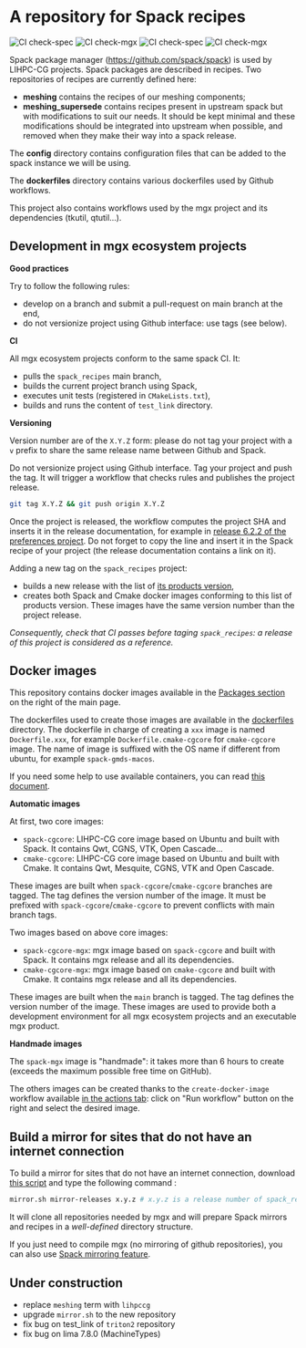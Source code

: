 # A repository for Spack recipes

![CI check-spec](https://github.com//LIHPC-Computational-Geometry/spack_recipes/actions/workflows/check-spec-mgx.yml/badge.svg)
![CI check-mgx](https://github.com//LIHPC-Computational-Geometry/spack_recipes/actions/workflows/check-mgx.yml/badge.svg)
![CI check-spec](https://github.com//LIHPC-Computational-Geometry/spack_recipes/actions/workflows/check-spec-magix3d.yml/badge.svg)
![CI check-mgx](https://github.com//LIHPC-Computational-Geometry/spack_recipes/actions/workflows/check-magix3d.yml/badge.svg)

Spack package manager (https://github.com/spack/spack) is used by LIHPC-CG projects. Spack packages are described in recipes. Two repositories of recipes are currently defined here:
- **meshing** contains the recipes of our meshing components;
- **meshing_supersede** contains recipes present in upstream spack but with modifications to suit our needs. It should be kept minimal and these modifications should be integrated into upstream when possible, and removed when they make their way into a spack release.

The **config** directory contains configuration files that can be added to the spack instance we will be using.

The **dockerfiles** directory contains various dockerfiles used by Github workflows.

This project also contains workflows used by the mgx project and its dependencies (tkutil, qtutil...).

## Development in mgx ecosystem projects

**Good practices**

Try to follow the following rules:
- develop on a branch and submit a pull-request on main branch at the end,
- do not versionize project using Github interface: use tags (see below).

**CI**

All mgx ecosystem projects conform to the same spack CI. It:
- pulls the `spack_recipes` main branch,
- builds the current project branch using Spack,
- executes unit tests (registered in `CMakeLists.txt`),
- builds and runs the content of `test_link` directory.

**Versioning**

Version number are of the `X.Y.Z` form: please do not tag your project with a `v` prefix to share the same release name between Github and Spack.

Do not versionize project using Github interface. Tag your project and push the tag. It will trigger a workflow that checks rules and publishes the project release.
```bash
git tag X.Y.Z && git push origin X.Y.Z
```

Once the project is released, the workflow computes the project SHA and inserts it in the release documentation, for example in [release 6.2.2 of the preferences project](https://github.com/LIHPC-Computational-Geometry/preferences/releases/tag/6.2.2). Do not forget to copy the line and insert it in the Spack recipe of your project (the release documentation contains a link on it).

Adding a new tag on the `spack_recipes` project:
- builds a new release with the list of [its products version](https://github.com/LIHPC-Computational-Geometry/spack_recipes/releases/tag/1.1.2),
- creates both Spack and Cmake docker images conforming to this list of products version. These images have the same version number than the project release.

*Consequently, check that CI passes before taging `spack_recipes`: a release of this project is considered as a reference.*

## Docker images

This repository contains docker images available in the [Packages section](https://github.com/orgs/LIHPC-Computational-Geometry/packages?repo_name=spack_recipes) on the right of the main page.

The dockerfiles used to create those images are available in the [dockerfiles](./dockerfiles) directory. The dockerfile in charge of creating a `xxx` image is named `Dockerfile.xxx`, for example `Dockerfile.cmake-cgcore` for `cmake-cgcore` image. The name of image is suffixed with the OS name if different from ubuntu, for example `spack-gmds-macos`.

If you need some help to use available containers, you can read [this document](./docs/container-development.md).

**Automatic images**

At first, two core images:
- `spack-cgcore`: LIHPC-CG core image based on Ubuntu and built with Spack. It contains Qwt, CGNS, VTK, Open Cascade...
- `cmake-cgcore`: LIHPC-CG core image based on Ubuntu and built with Cmake. It contains Qwt, Mesquite, CGNS, VTK and Open Cascade.

These images are built when `spack-cgcore`/`cmake-cgcore` branches are tagged. The tag defines the version number of the image. It must be prefixed with `spack-cgcore`/`cmake-cgcore` to prevent conflicts with main branch tags.

Two images based on above core images:
- `spack-cgcore-mgx`: mgx image based on `spack-cgcore` and built with Spack. It contains mgx release and all its dependencies.
- `cmake-cgcore-mgx`: mgx image based on `cmake-cgcore` and built with Cmake. It contains mgx release and all its dependencies.

These images are built when the `main` branch is tagged. The tag defines the version number of the image. These images are used to provide both a development environment for all mgx ecosystem projects and an executable mgx product.

**Handmade images**

The `spack-mgx` image is "handmade": it takes more than 6 hours to create (exceeds the maximum possible free time on GitHub).

The others images can be created thanks to the `create-docker-image` workflow available [in the actions tab](https://github.com/LIHPC-Computational-Geometry/spack_recipes/actions/workflows/create-docker-image.yml): click on "Run workflow" button on the right and select the desired image.

## Build a mirror for sites that do not have an internet connection

To build a mirror for sites that do not have an internet connection, download [this script](./dockerfiles/mirror.sh) and type the following command :

```bash
mirror.sh mirror-releases x.y.z # x.y.z is a release number of spack_recipes repository
```

It will clone all repositories needed by mgx and will prepare Spack mirrors and recipes in a *well-defined* directory structure.

If you just need to compile mgx (no mirroring of github repositories), you can also use [Spack mirroring feature](./docs/spack-mirroring.md).

## Under construction

- replace `meshing` term with `lihpccg`
- upgrade `mirror.sh` to the new repository
- fix bug on test_link of `triton2` repository
- fix bug on lima 7.8.0 (MachineTypes)



